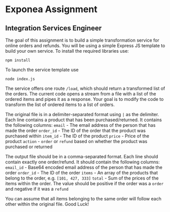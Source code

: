 # Exponea Assignment
## Integration Services Engineer
The goal of this assignment is to build a simple transformation service for online orders and refunds.
You will be using a simple Express JS template to build your own service. To install the required libraries use:
    
    npm install
    
To launch the service template use

    node index.js

The service offers one route `/load`, which should return a transformed list of the orders. The current code opens a stream from a file with a list of the ordered items and pipes it as a response. Your goal is to modify the code to transform the list of ordered items to a list of orders.

The original file is in a delimiter-separated format using `|` as the delimiter. Each line contains a product that has been purchased/returned. It contains the following columns:
`email` - The email address of the person that has made the order
`order_id` - The ID of the order that the product was purchased within
`item_id` - The ID of the product
`price` - Price of the product
`action` - `order` or `refund` based on whether the product was purchased or returned

The output file should be in a comma-separated format. Each line should contain exactly one order/refund. It should contain the following columns:
`email_id` - Base64 encoded email address of the person that has made the order
`order_id` - The ID of the order
`items` - An array of the products that belong to the order, e.g. `[101, 427, 333]`
`total` - Sum of the prices of the items within the order. The value should be positive if the order was a `order` and negative if it was a `refund`

You can assume that all items belonging to the same order will follow each other within the original file.
Good Luck!